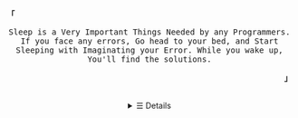<p align="left">
      <strong><samp>「</samp></strong>
    </p>
    <p align="center">
      <samp>
        Sleep is a Very Important Things Needed by any Programmers. If you face
        any errors, Go head to your bed, and Start Sleeping with Imaginating
        your Error. While you wake up, You'll find the solutions.
      </samp>
      <br />
    </p>
    <p align="right">
      <strong><samp>」</samp></strong>
    </p>
    <br />
    <details>
      <summary align="center">&#9776; Details</summary>
      <h2></h2>
      <!-- <pre>
    Hi There, My name is Gifaldy Azka!
        </pre> -->
      <h2>Hi There! 👋</h2>
      <p>🌱 I’m currently learning React JS, TypeScript</p>
      <p>💬 Ask me about How to Be a Webdev 100% No Root</p>
      <p>📫 How to reach me: Discord <code>Falcxxdev#0001</code></p>
      <p>😄 Pronouns: He/Him</p>
      <p>⚡ Fun fact: I'm still 15 y.o! Really.</p>
      <p>
        👦 Dev type : Solo dev. Better to working solo than working together.
        But ask if you want to collaborate. It'll be my first collaboration.
      </p>
      <br />
      <p align="center">
        <samp>
          &#9993;
          <a href="mailto:falcxxdev@gmail.com" target="_blank">E-Mail</a> &nbsp;
          &#128172;
          <a href="https://discord.gg/j2MfuWySfD" target="_blank">Discord</a>
          &nbsp; 📦
          <a href="https://twitter.com/falcxxr" target="_blank">Twitter</a>
          &nbsp; 📷
          <a href="https://instagram.com/falcxxr" target="_blank">Instagram</a>
        </samp>
      </p>
      <h2></h2>
      <p align="center">
        <a href="#" target="_blank">
          <img
            alt="Top Language"
            src="https://github-readme-stats.vercel.app/api/top-langs/?bg_color=00000000&layout=compact&username=gifaldyazkaa&hide_border=true&title_color=373e4d&text_color=3b4252"
          />
          <img
            alt="GitHub Stats"
            src="https://github-readme-stats.vercel.app/api?bg_color=00000000&username=gifaldyazkaa&show_icons=true&hide=commits&hide_border=true&icon_color=4C566A&title_color=373e4d&text_color=3b4252"
          />
        </a>
      </p>
    </details>
